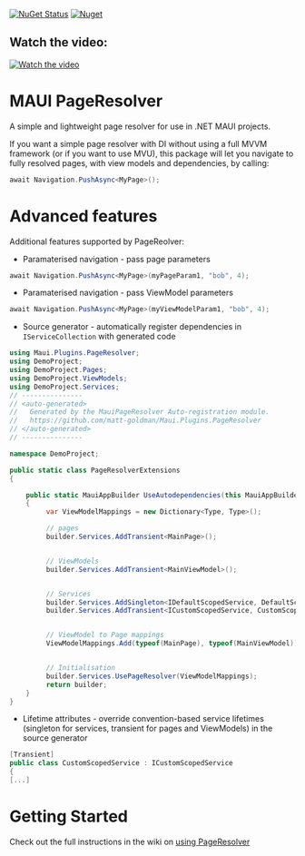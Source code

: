 [![NuGet Status](https://img.shields.io/nuget/v/Goldie.MauiPlugins.PageResolver.svg?style=flat)](https://www.nuget.org/packages/Goldie.MauiPlugins.PageResolver/) [![Nuget](https://img.shields.io/nuget/dt/Goldie.MauiPlugins.PageResolver)](https://www.nuget.org/packages/Goldie.MauiPlugins.PageResolver)

## Watch the video:

<a href="http://www.youtube.com/watch?feature=player_embedded&v=qx8A4zIe9dU" target="_blank">
 <img src="http://img.youtube.com/vi/qx8A4zIe9dU/hqdefault.jpg" alt="Watch the video" />
</a>

# MAUI PageResolver
A simple and lightweight page resolver for use in .NET MAUI projects.

If you want a simple page resolver with DI without using a full MVVM framework (or if you want to use MVU), this package will let you navigate to fully resolved pages, with view models and dependencies, by calling:

```cs
await Navigation.PushAsync<MyPage>();
```

# Advanced features

Additional features supported by PageReolver:
* Paramaterised navigation - pass page parameters

```csharp
await Navigation.PushAsync<MyPage>(myPageParam1, "bob", 4);
```

* Paramaterised navigation - pass ViewModel parameters

```csharp
await Navigation.PushAsync<MyPage>(myViewModelParam1, "bob", 4);
```

* Source generator - automatically register dependencies in `IServiceCollection` with generated code

```csharp
using Maui.Plugins.PageResolver;
using DemoProject;
using DemoProject.Pages;
using DemoProject.ViewModels;
using DemoProject.Services;
// ---------------
// <auto-generated>
//   Generated by the MauiPageResolver Auto-registration module.
//   https://github.com/matt-goldman/Maui.Plugins.PageResolver
// </auto-generated>
// ---------------

namespace DemoProject;

public static class PageResolverExtensions
{

    public static MauiAppBuilder UseAutodependencies(this MauiAppBuilder builder)
    {
         var ViewModelMappings = new Dictionary<Type, Type>();

         // pages
         builder.Services.AddTransient<MainPage>();


         // ViewModels
         builder.Services.AddTransient<MainViewModel>();


         // Services
         builder.Services.AddSingleton<IDefaultScopedService, DefaultScopedService>();
         builder.Services.AddTransient<ICustomScopedService, CustomScopedService>();


         // ViewModel to Page mappings
         ViewModelMappings.Add(typeof(MainPage), typeof(MainViewModel));


         // Initialisation
         builder.Services.UsePageResolver(ViewModelMappings);
         return builder;
    }
}
```

* Lifetime attributes - override convention-based service lifetimes (singleton for services, transient for pages and ViewModels) in the source generator

```csharp
[Transient]
public class CustomScopedService : ICustomScopedService
{
[...]
```

# Getting Started

Check out the full instructions in the wiki on [using PageResolver](https://github.com/matt-goldman/Maui.Plugins.PageResolver/wiki/1-Using-the-PageResolver)
